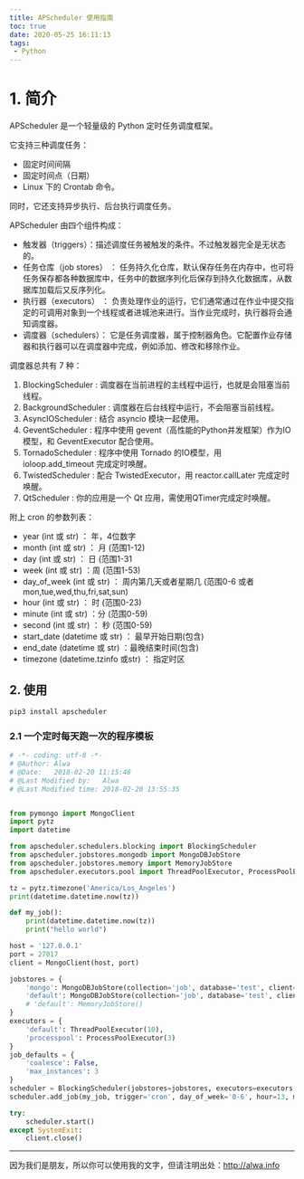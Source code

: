```yaml
---
title: APScheduler 使用指南
toc: true
date: 2020-05-25 16:11:13
tags:
 - Python
---
```


# 1. 简介

APScheduler 是一个轻量级的 Python 定时任务调度框架。

它支持三种调度任务：
- 固定时间间隔
- 固定时间点（日期）
- Linux 下的 Crontab 命令。

同时，它还支持异步执行、后台执行调度任务。

<!-- more -->

APScheduler 由四个组件构成： 
- 触发器（triggers）：描述调度任务被触发的条件。不过触发器完全是无状态的。
- 任务仓库（job stores） ： 任务持久化仓库，默认保存任务在内存中，也可将任务保存都各种数据库中，任务中的数据序列化后保存到持久化数据库，从数据库加载后又反序列化。
- 执行器（executors） ： 负责处理作业的运行，它们通常通过在作业中提交指定的可调用对象到一个线程或者进城池来进行。当作业完成时，执行器将会通知调度器。
- 调度器（schedulers）： 它是任务调度器，属于控制器角色。它配置作业存储器和执行器可以在调度器中完成，例如添加、修改和移除作业。


调度器总共有 7 种：
1. BlockingScheduler : 调度器在当前进程的主线程中运行，也就是会阻塞当前线程。
2. BackgroundScheduler : 调度器在后台线程中运行，不会阻塞当前线程。
3. AsyncIOScheduler : 结合 asyncio 模块一起使用。
4. GeventScheduler : 程序中使用 gevent（高性能的Python并发框架）作为IO模型，和 GeventExecutor 配合使用。
5. TornadoScheduler : 程序中使用 Tornado 的IO模型，用 ioloop.add_timeout 完成定时唤醒。
6. TwistedScheduler : 配合 TwistedExecutor，用 reactor.callLater 完成定时唤醒。
7. QtScheduler : 你的应用是一个 Qt 应用，需使用QTimer完成定时唤醒。


附上 cron 的参数列表：

- year (int 或 str) ： 年，4位数字
- month (int 或 str) ： 月 (范围1-12)
- day (int 或 str) ： 日 (范围1-31
- week (int 或 str) ：周 (范围1-53)
- day_of_week (int 或 str) ： 周内第几天或者星期几 (范围0-6 或者mon,tue,wed,thu,fri,sat,sun)
- hour (int 或 str) ： 时 (范围0-23)
- minute (int 或 str) ：分 (范围0-59)
- second (int 或 str) ： 秒 (范围0-59)
- start_date (datetime 或 str) ： 最早开始日期(包含)
- end_date (datetime 或 str) ：最晚结束时间(包含)
- timezone (datetime.tzinfo 或str) ： 指定时区

## 2. 使用

```
pip3 install apscheduler
```



### 2.1 一个定时每天跑一次的程序模板
```python
# -*- coding: utf-8 -*-
# @Author: Alwa
# @Date:   2018-02-20 11:15:48
# @Last Modified by:   Alwa
# @Last Modified time: 2018-02-20 13:55:35


from pymongo import MongoClient
import pytz
import datetime

from apscheduler.schedulers.blocking import BlockingScheduler
from apscheduler.jobstores.mongodb import MongoDBJobStore
from apscheduler.jobstores.memory import MemoryJobStore
from apscheduler.executors.pool import ThreadPoolExecutor, ProcessPoolExecutor

tz = pytz.timezone('America/Los_Angeles')
print(datetime.datetime.now(tz))

def my_job():
	print(datetime.datetime.now(tz))
	print("hello world")

host = '127.0.0.1'
port = 27017
client = MongoClient(host, port)

jobstores = {
    'mongo': MongoDBJobStore(collection='job', database='test', client=client),
    'default': MongoDBJobStore(collection='job', database='test', client=client)
    # 'default': MemoryJobStore()
}
executors = {
    'default': ThreadPoolExecutor(10),
    'processpool': ProcessPoolExecutor(3)
}
job_defaults = {
    'coalesce': False,
    'max_instances': 3
}
scheduler = BlockingScheduler(jobstores=jobstores, executors=executors, job_defaults=job_defaults)
scheduler.add_job(my_job, trigger='cron', day_of_week='0-6', hour=13, minute=56, second=0, timezone=tz)

try:
    scheduler.start()
except SystemExit:
    client.close()
```



---

因为我们是朋友，所以你可以使用我的文字，但请注明出处：http://alwa.info